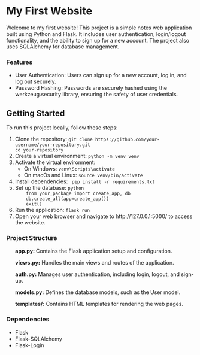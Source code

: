 <h1>My First Website</h1>

<p>Welcome to my first website! This project is a simple notes web application built using Python and Flask. It includes user authentication, login/logout functionality, and the ability to sign up for a new account. The project also uses SQLAlchemy for database management.</p>

<h3>Features</h3>
<ul>
  <li>User Authentication: Users can sign up for a new account, log in, and log out securely.</li>
  <li>Password Hashing: Passwords are securely hashed using the werkzeug.security library, ensuring the safety  of user credentials.</li>
</ul>

<h2>Getting Started</h2>
To run this project locally, follow these steps:

<ol>
  <li>Clone the repository: <code>git clone https://github.com/your-username/your-repository.git
cd your-repository</code>
</li>
  <li>Create a virtual environment: <code>python -m venv venv</code>
  </li>
  <li> Activate the virtual environment:
    <ul>
      <li>On Windows: <code>venv\Scripts\activate</code> </li>
      <li>On macOs and Linux: <code>source venv/bin/activate</code> </li>
    </ul>
  </li>
  <li> Install dependencies: <code> pip install -r requirements.txt </code> </li>
  <li> Set up the database: <code>python
    from your_package import create_app, db
    db.create_all(app=create_app())
    exit()</code></li>
  <li>Run the application: <code>flask run</code> </li>
  <li>Open your web browser and navigate to http://127.0.0.1:5000/ to access the website.</li>
</ol>

<h3>Project Structure</h3>

<ul>
  
<b>app.py: </b>Contains the Flask application setup and configuration.

<b>views.py:</b> Handles the main views and routes of the application.

<b>auth.py:</b> Manages user authentication, including login, logout, and sign-up.

<b>models.py:</b> Defines the database models, such as the User model.

<b>templates/:</b> Contains HTML templates for rendering the web pages.

</ul>

<h3>Dependencies</h3>
<ul>
<li>Flask</li>
<li>Flask-SQLAlchemy</li>
<li>Flask-Login</li>
</ul>



 

